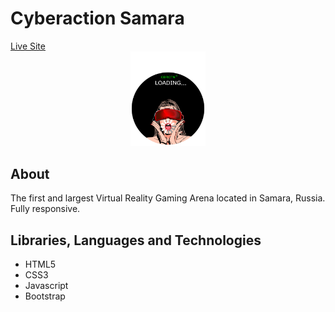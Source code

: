 # Cyberaction Samara
<div align="start">
  <a href="https://cyberactionsamara.ru/">Live Site</a>
</div>

<div align="center">
    <img width="120px" src="public/images/LOADING_FIN_inst_copy.png">
</div>

## About
The first and largest Virtual Reality Gaming Arena located in Samara, Russia. Fully responsive.

## Libraries, Languages and Technologies

* HTML5
* CSS3
* Javascript
* Bootstrap
